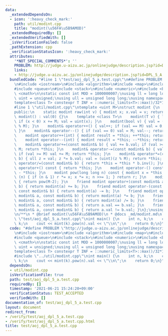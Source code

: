 ```yaml
---
data:
  _extendedDependsOn:
  - icon: ':heavy_check_mark:'
    path: util/modint.cpp
    title: "modint(\u56FA\u5B9AMOD)"
  _extendedRequiredBy: []
  _extendedVerifiedWith: []
  _isVerificationFailed: false
  _pathExtension: cpp
  _verificationStatusIcon: ':heavy_check_mark:'
  attributes:
    '*NOT_SPECIAL_COMMENTS*': ''
    PROBLEM: http://judge.u-aizu.ac.jp/onlinejudge/description.jsp?id=DPL_5_A
    links:
    - http://judge.u-aizu.ac.jp/onlinejudge/description.jsp?id=DPL_5_A
  bundledCode: "#line 1 \"test/aoj_dpl_5_a.test.cpp\"\n#define PROBLEM \"http://judge.u-aizu.ac.jp/onlinejudge/description.jsp?id=DPL_5_A\"\
    \n#include <iostream>\n#include <algorithm>\n#include <map>\n#include <set>\n\
    #include <queue>\n#include <stack>\n#include <numeric>\n#include <bitset>\n#include\
    \ <cmath>\n\nstatic const int MOD = 1000000007;\nusing ll = long long;\nusing\
    \ uint = unsigned;\nusing ull = unsigned long long;\nusing namespace std;\n\n\
    template<class T> constexpr T INF = ::numeric_limits<T>::max()/32*15+208;\n\n\
    #line 1 \"util/modint.cpp\"\ntemplate <uint M>\nstruct modint {\n    uint val;\n\
    public:\n    static modint raw(int v) { modint x; x.val = v; return x; }\n   \
    \ modint() : val(0) {}\n    template <class T>\n    modint(T v) { ll x = (ll)(v%(ll)(M));\
    \ if (x < 0) x += M; val = uint(x); }\n    modint(bool v) { val = ((unsigned int)(v)\
    \ % M); }\n    modint& operator++() { val++; if (val == M) val = 0; return *this;\
    \ }\n    modint& operator--() { if (val == 0) val = M; val--; return *this; }\n\
    \    modint operator++(int) { modint result = *this; ++*this; return result; }\n\
    \    modint operator--(int) { modint result = *this; --*this; return result; }\n\
    \    modint& operator+=(const modint& b) { val += b.val; if (val >= M) val -=\
    \ M; return *this; }\n    modint& operator-=(const modint& b) { val -= b.val;\
    \ if (val >= M) val += M; return *this; }\n    modint& operator*=(const modint&\
    \ b) { ull z = val; z *= b.val; val = (uint)(z % M); return *this; }\n    modint&\
    \ operator/=(const modint& b) { return *this = *this * b.inv(); }\n    modint\
    \ operator+() const { return *this; }\n    modint operator-() const { return modint()\
    \ - *this; }\n    modint pow(long long n) const { modint x = *this, r = 1; while\
    \ (n) { if (n & 1) r *= x; x *= x; n >>= 1; } return r; }\n    modint inv() const\
    \ { return pow(M-2); }\n    friend modint operator+(const modint& a, const modint&\
    \ b) { return modint(a) += b; }\n    friend modint operator-(const modint& a,\
    \ const modint& b) { return modint(a) -= b; }\n    friend modint operator*(const\
    \ modint& a, const modint& b) { return modint(a) *= b; }\n    friend modint operator/(const\
    \ modint& a, const modint& b) { return modint(a) /= b; }\n    friend bool operator==(const\
    \ modint& a, const modint& b) { return a.val == b.val; }\n    friend bool operator!=(const\
    \ modint& a, const modint& b) { return a.val != b.val; }\n};\nusing mint = modint<MOD>;\n\
    \n/**\n * @brief modint(\u56FA\u5B9AMOD)\n * @docs _md/modint.md\n */\n#line 21\
    \ \"test/aoj_dpl_5_a.test.cpp\"\nint main() {\n    int n, k;\n    cin >> n >>\
    \ k;\n    cout << mint(k).pow(n).val << \"\\n\";\n    return 0;\n}\n"
  code: "#define PROBLEM \"http://judge.u-aizu.ac.jp/onlinejudge/description.jsp?id=DPL_5_A\"\
    \n#include <iostream>\n#include <algorithm>\n#include <map>\n#include <set>\n\
    #include <queue>\n#include <stack>\n#include <numeric>\n#include <bitset>\n#include\
    \ <cmath>\n\nstatic const int MOD = 1000000007;\nusing ll = long long;\nusing\
    \ uint = unsigned;\nusing ull = unsigned long long;\nusing namespace std;\n\n\
    template<class T> constexpr T INF = ::numeric_limits<T>::max()/32*15+208;\n\n\
    #include \"../util/modint.cpp\"\nint main() {\n    int n, k;\n    cin >> n >>\
    \ k;\n    cout << mint(k).pow(n).val << \"\\n\";\n    return 0;\n}"
  dependsOn:
  - util/modint.cpp
  isVerificationFile: true
  path: test/aoj_dpl_5_a.test.cpp
  requiredBy: []
  timestamp: '2021-06-21 15:24:20+09:00'
  verificationStatus: TEST_ACCEPTED
  verifiedWith: []
documentation_of: test/aoj_dpl_5_a.test.cpp
layout: document
redirect_from:
- /verify/test/aoj_dpl_5_a.test.cpp
- /verify/test/aoj_dpl_5_a.test.cpp.html
title: test/aoj_dpl_5_a.test.cpp
---
```

